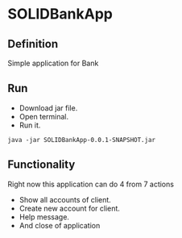 # SOLIDBankApp

## Definition

Simple application for Bank

## Run

 - Download jar file.
 - Open terminal.
 - Run it.

```
java -jar SOLIDBankApp-0.0.1-SNAPSHOT.jar
```

## Functionality
Right now this application can do 4 from 7 actions
 - Show all accounts of client.
 - Create new account for client.
 - Help message.
 - And close of application
